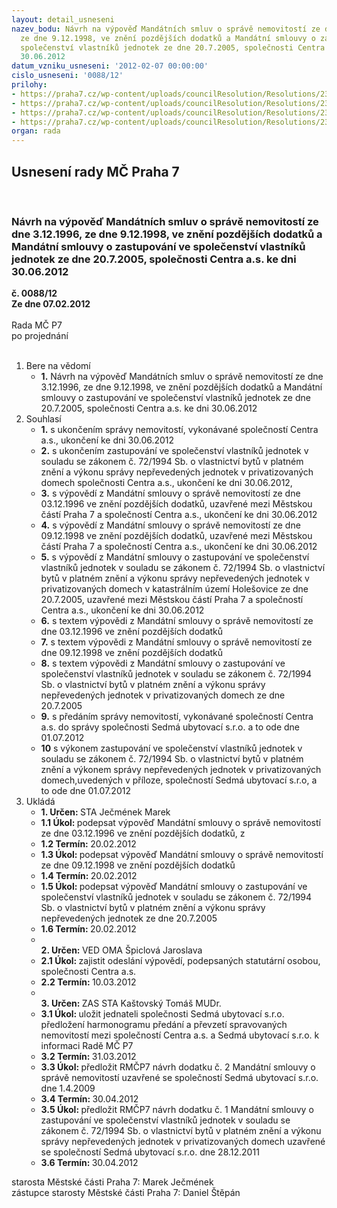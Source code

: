 ```yaml
---
layout: detail_usneseni
nazev_bodu: Návrh na výpověď Mandátních smluv o správě nemovitostí ze dne 3.12.1996,
  ze dne 9.12.1998, ve znění pozdějších dodatků a Mandátní smlouvy o zastupování ve
  společenství vlastníků jednotek ze dne 20.7.2005, společnosti Centra a.s. ke dni
  30.06.2012
datum_vzniku_usneseni: '2012-02-07 00:00:00'
cislo_usneseni: '0088/12'
prilohy:
- https://praha7.cz/wp-content/uploads/councilResolution/Resolutions/23102/6-12-priloha_1.pdf
- https://praha7.cz/wp-content/uploads/councilResolution/Resolutions/23102/6-12-priloha_2.pdf
- https://praha7.cz/wp-content/uploads/councilResolution/Resolutions/23102/6-12-priloha_3.pdf
- https://praha7.cz/wp-content/uploads/councilResolution/Resolutions/23102/6-12-priloha_5.doc
organ: rada
---
```

<div id="ucUsn_pList" class="usn">
	<span><h2>Usnesení rady MČ Praha 7 </h2>
<br></span><div class="standBody">
<span><h3>Návrh na výpověď Mandátních smluv o správě nemovitostí ze dne 3.12.1996, ze dne 9.12.1998, ve znění pozdějších dodatků a Mandátní smlouvy o zastupování ve společenství vlastníků jednotek ze dne 20.7.2005, společnosti Centra a.s. ke dni 30.06.2012</h3></span><div class="center">
		<strong>č. 0088/12</strong><br>
	</div>
<div class="center">
		<strong>Ze dne 07.02.2012</strong><br><br>
	</div>Rada MČ P7<br> po projednání<br><br><ol>
<li>Bere na vědomí<ul><li>
<strong>1.</strong> Návrh na výpověď Mandátních smluv o správě nemovitostí ze dne 3.12.1996, ze dne 9.12.1998, ve znění pozdějších dodatků a Mandátní smlouvy o zastupování ve společenství vlastníků jednotek ze dne 20.7.2005, společnosti Centra a.s. ke dni 30.06.2012</li></ul>
</li>
<li>Souhlasí<ul>
<li>
<strong>1.</strong> s ukončením správy  nemovitostí, vykonávané společností Centra a.s., ukončení ke dni 30.06.2012</li>
<li>
<strong>2.</strong> s ukončením  zastupování ve společenství vlastníků jednotek  v souladu se zákonem č. 72/1994 Sb. o vlastnictví bytů v platném znění a výkonu správy nepřevedených jednotek v privatizovaných domech  společnosti Centra a.s., ukončení ke dni 30.06.2012,</li>
<li>
<strong>3.</strong> s výpovědí z Mandátní  smlouvy  o správě nemovitostí ze dne 03.12.1996 ve znění pozdějších dodatků, uzavřené mezi Městskou částí Praha 7 a společností Centra a.s., ukončení ke dni 30.06.2012</li>
<li>
<strong>4.</strong> s výpovědí z Mandátní  smlouvy  o správě nemovitostí ze dne 09.12.1998 ve znění pozdějších dodatků, uzavřené mezi Městskou částí Praha 7 a společností Centra a.s., ukončení ke dni  30.06.2012</li>
<li>
<strong>5.</strong> s výpovědí z Mandátní smlouvy  o zastupování ve společenství vlastníků jednotek  v souladu se zákonem č. 72/1994 Sb. o vlastnictví bytů v platném znění a výkonu správy nepřevedených jednotek v privatizovaných domech v katastrálním území Holešovice ze dne 20.7.2005, uzavřené mezi Městskou částí Praha 7 a společností Centra a.s.,  ukončení ke dni 30.06.2012</li>
<li>
<strong>6.</strong> s textem výpovědi z Mandátní  smlouvy  o správě nemovitostí ze dne 03.12.1996 ve znění pozdějších dodatků</li>
<li>
<strong>7.</strong> s textem výpovědi z Mandátní  smlouvy  o správě nemovitostí ze dne 09.12.1998 ve znění pozdějších dodatků </li>
<li>
<strong>8.</strong> s textem výpovědi  z Mandátní smlouvy  o zastupování ve společenství vlastníků jednotek  v souladu se zákonem č. 72/1994 Sb. o vlastnictví bytů v platném znění a výkonu správy nepřevedených jednotek v privatizovaných domech ze dne 20.7.2005</li>
<li>
<strong>9.</strong> s předáním správy nemovitostí, vykonávané společností Centra a.s. do správy společnosti Sedmá ubytovací s.r.o. a to ode dne  01.07.2012</li>
<li>
<strong>10</strong> s výkonem zastupování ve společenství vlastníků jednotek  v souladu se zákonem č. 72/1994 Sb. o vlastnictví bytů v platném znění a výkonem správy nepřevedených jednotek v privatizovaných domech,uvedených v příloze,  společností Sedmá ubytovací s.r.o, a to ode dne 01.07.2012</li>
</ul>
</li>
<li>Ukládá<ul>
<li>
<strong>1. Určen: </strong>STA Ječmének Marek</li>
<li>
<strong>1.1 Úkol: </strong>podepsat výpověď  Mandátní  smlouvy  o správě nemovitostí ze dne 03.12.1996 ve znění pozdějších dodatků, z</li>
<li>
<strong>1.2 Termín: </strong>20.02.2012</li>
<li>
<strong>1.3 Úkol: </strong>podepsat výpověď  Mandátní  smlouvy  o správě nemovitostí ze dne 09.12.1998 ve znění pozdějších dodatků </li>
<li>
<strong>1.4 Termín: </strong>20.02.2012</li>
<li>
<strong>1.5 Úkol: </strong>podepsat výpověď  Mandátní smlouvy  o zastupování ve společenství vlastníků jednotek  v souladu se zákonem č. 72/1994 Sb. o vlastnictví bytů v platném znění a výkonu správy nepřevedených jednotek  ze dne 20.7.2005</li>
<li>
<strong>1.6 Termín: </strong>20.02.2012</li>
<li>
<strong><br>2. Určen: </strong>VED OMA Špiclová Jaroslava</li>
<li>
<strong>2.1 Úkol: </strong>zajistit odeslání  výpovědí, podepsaných  statutární osobou,  společnosti Centra a.s. </li>
<li>
<strong>2.2 Termín: </strong>10.03.2012</li>
<li>
<strong><br>3. Určen: </strong>ZAS STA Kaštovský Tomáš MUDr.</li>
<li>
<strong>3.1 Úkol: </strong>uložit jednateli společnosti Sedmá ubytovací s.r.o. předložení harmonogramu předání a převzetí  spravovaných nemovitostí mezi společností Centra a.s. a Sedmá ubytovací s.r.o. k informaci Radě MČ P7</li>
<li>
<strong>3.2 Termín: </strong>31.03.2012</li>
<li>
<strong>3.3 Úkol: </strong>předložit RMČP7 návrh  dodatku č. 2  Mandátní  smlouvy  o správě nemovitostí  uzavřené se  společností Sedmá ubytovací s.r.o.  dne 1.4.2009</li>
<li>
<strong>3.4 Termín: </strong>30.04.2012</li>
<li>
<strong>3.5 Úkol: </strong>předložit RMČP7 návrh dodatku č. 1 Mandátní smlouvy  o zastupování ve společenství vlastníků jednotek  v souladu se zákonem č. 72/1994 Sb. o vlastnictví bytů v platném znění a výkonu správy nepřevedených jednotek v privatizovaných domech  uzavřené se společností Sedmá ubytovací s.r.o. dne 28.12.2011</li>
<li>
<strong>3.6 Termín: </strong>30.04.2012</li>
</ul>
</li>
</ol>starosta Městské části Praha 7: Marek Ječmének<br>zástupce starosty Městské části Praha 7: Daniel Štěpán 
</div>
</div>